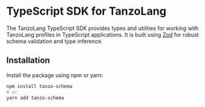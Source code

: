 # TypeScript SDK for TanzoLang

The TanzoLang TypeScript SDK provides types and utilities for working with TanzoLang profiles in TypeScript applications. It is built using [Zod](https://github.com/colinhacks/zod) for robust schema validation and type inference.

## Installation

Install the package using npm or yarn:

```bash
npm install tanzo-schema
# or
yarn add tanzo-schema

